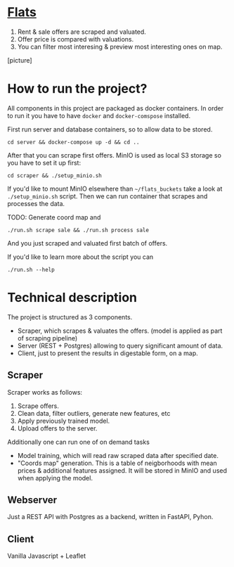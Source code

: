 # [Flats](http://flats.antoniszczepanik.com)

1. Rent & sale offers are scraped and valuated.
2. Offer price is compared with valuations.
3. You can filter most interesing & preview most interesting ones on map.

[picture]

# How to run the project?

All components in this project are packaged as docker containers.
In order to run it you have to have `docker` and `docker-comspose` installed.

First run server and database containers, so to allow data to be stored.

`cd server && docker-compose up -d && cd ..`

After that you can scrape first offers. MinIO is used as local S3 storage so you have to set it up first:

`cd scraper && ./setup_minio.sh`

If you'd like to mount MinIO elsewhere than `~/flats_buckets` take a look at `./setup_minio.sh` script.
Then we can run container that scrapes and processes the data.

TODO: Generate coord map and 

`./run.sh scrape sale && ./run.sh process sale`

And you just scraped and valuated first batch of offers.

If you'd like to learn more about the script you can

`./run.sh --help`



# Technical description

The project is structured as 3 components.

- Scraper, which scrapes & valuates the offers. (model is applied as part of scraping pipeline)
- Server (REST + Postgres) allowing to query significant amount of data.
- Client, just to present the results in digestable form, on a map.

## Scraper
Scraper works as follows:
1. Scrape offers.
2. Clean data, filter outliers, generate new features, etc
3. Apply previously trained model.
4. Upload offers to the server.

Additionally one can run one of on demand tasks
- Model training, which will read raw scraped data after specified date.
- "Coords map" generation. This is a table of neigborhoods with mean prices & additional features assigned. 
  It will be stored in MinIO and used when applying the model.

## Webserver
Just a REST API with Postgres as a backend, written in FastAPI, Pyhon.

## Client
Vanilla Javascript + Leaflet
